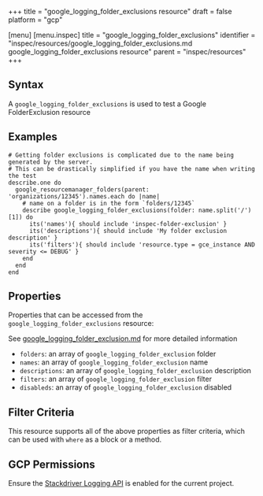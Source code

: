+++
title = "google_logging_folder_exclusions resource"
draft = false
platform = "gcp"

[menu]
  [menu.inspec]
    title = "google_logging_folder_exclusions"
    identifier = "inspec/resources/google_logging_folder_exclusions.md google_logging_folder_exclusions resource"
    parent = "inspec/resources"
+++


## Syntax
A `google_logging_folder_exclusions` is used to test a Google FolderExclusion resource

## Examples
```
# Getting folder exclusions is complicated due to the name being generated by the server.
# This can be drastically simplified if you have the name when writing the test
describe.one do
  google_resourcemanager_folders(parent: 'organizations/12345').names.each do |name|
    # name on a folder is in the form `folders/12345`
    describe google_logging_folder_exclusions(folder: name.split('/')[1]) do
      its('names'){ should include 'inspec-folder-exclusion' }
      its('descriptions'){ should include 'My folder exclusion description' }
      its('filters'){ should include 'resource.type = gce_instance AND severity <= DEBUG' }
    end
  end
end
```

## Properties
Properties that can be accessed from the `google_logging_folder_exclusions` resource:

See [google_logging_folder_exclusion.md](google_logging_folder_exclusion.md) for more detailed information
  * `folders`: an array of `google_logging_folder_exclusion` folder
  * `names`: an array of `google_logging_folder_exclusion` name
  * `descriptions`: an array of `google_logging_folder_exclusion` description
  * `filters`: an array of `google_logging_folder_exclusion` filter
  * `disableds`: an array of `google_logging_folder_exclusion` disabled

## Filter Criteria
This resource supports all of the above properties as filter criteria, which can be used
with `where` as a block or a method.

## GCP Permissions

Ensure the [Stackdriver Logging API](https://console.cloud.google.com/apis/library/logging.googleapis.com/) is enabled for the current project.
